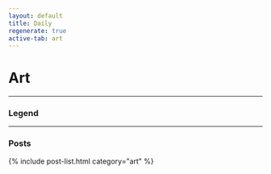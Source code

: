 ```yaml
---
layout: default
title: Daily
regenerate: true
active-tab: art
---
```


# Art

---

<!-- LEGEND -->

### Legend

---

<!-- POST LIST -->

### Posts

{% include post-list.html category="art" %}
